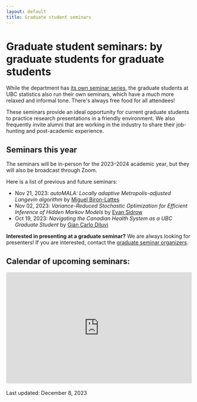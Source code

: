 ```yaml
---
layout: default
title: Graduate student seminars
---
```


# Graduate student seminars: by graduate students for graduate students

While the department has [its own seminar series](https://www.stat.ubc.ca/events-calendar),
the graduate students at UBC statistics also run their own seminars, which
have a much more relaxed and informal tone.
There's always free food for all attendees!

These seminars provide an ideal opportunity for current graduate students to
practice research presentations in a friendly environment.
We also frequently invite alumni that are working in the industry to
share their job-hunting and post-academic experience.

## Seminars this year

The seminars will be in-person for the 2023&ndash;2024 academic year,
but they will also be broadcast through Zoom.

Here is a list of previous and future seminars:
- Nov 21, 2023: *autoMALA: Locally adaptive 
Metropolis-adjusted Langevin algorithm* 
by [Miguel Biron-Lattes](https://www.stat.ubc.ca/users/miguel-biron-lattes)
- Nov 02, 2023: *Variance-Reduced Stochastic Optimization 
for Efficient Inference of Hidden Markov Models* 
by [Evan Sidrow](https://www.stat.ubc.ca/users/evan-sidrow)
- Oct 19, 2023: *Navigating the Canadian Health System 
as a UBC Graduate Student*
by [Gian Carlo Diluvi](https://www.stat.ubc.ca/users/gian-carlo-di-luvi)


**Interested in presenting at a graduate seminar?**
We are always looking for presenters! If you are interested,
contact the [graduate seminar organizers](./grad-positions.html).

<div class="span9">
	<h2>Calendar of upcoming seminars:</h2>
	<iframe src="https://calendar.google.com/calendar/embed?height=300&wkst=1&bgcolor=%23ffffff&ctz=America%2FVancouver&src=MjNodWRuYzZvM2VoZzFubmltZTBmbmY4OThAZ3JvdXAuY2FsZW5kYXIuZ29vZ2xlLmNvbQ&color=%23D81B60&showPrint=0&showTitle=0" style="border-width:0" width="500" height="300" frameborder="0" scrolling="no"></iframe>
</div><!--/span-->
<br/>
Last updated: December 8, 2023
